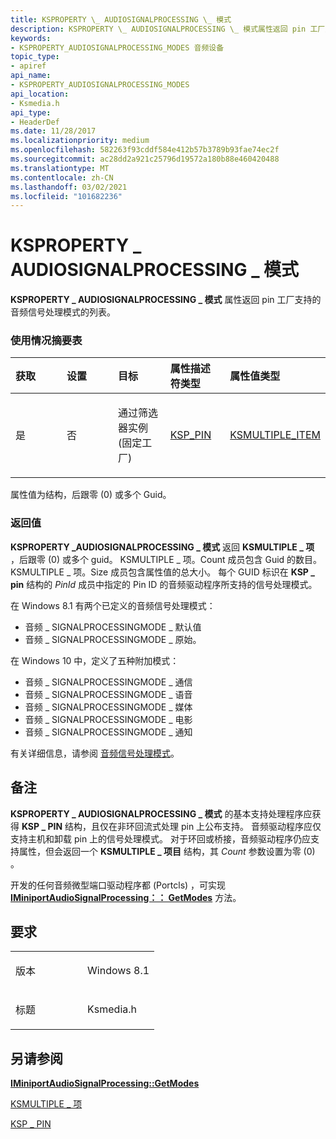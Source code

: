 ```yaml
---
title: KSPROPERTY \_ AUDIOSIGNALPROCESSING \_ 模式
description: KSPROPERTY \_ AUDIOSIGNALPROCESSING \_ 模式属性返回 pin 工厂支持的音频信号处理模式的列表。
keywords:
- KSPROPERTY_AUDIOSIGNALPROCESSING_MODES 音频设备
topic_type:
- apiref
api_name:
- KSPROPERTY_AUDIOSIGNALPROCESSING_MODES
api_location:
- Ksmedia.h
api_type:
- HeaderDef
ms.date: 11/28/2017
ms.localizationpriority: medium
ms.openlocfilehash: 582263f93cddf584e412b57b3789b93fae74ec2f
ms.sourcegitcommit: ac28dd2a921c25796d19572a180b88e460420488
ms.translationtype: MT
ms.contentlocale: zh-CN
ms.lasthandoff: 03/02/2021
ms.locfileid: "101682236"
---
```

# <a name="ksproperty_audiosignalprocessing_modes"></a>KSPROPERTY \_ AUDIOSIGNALPROCESSING \_ 模式


**KSPROPERTY \_ AUDIOSIGNALPROCESSING \_ 模式** 属性返回 pin 工厂支持的音频信号处理模式的列表。

### <a name="span-idusage_summary_tablespanspan-idusage_summary_tablespanspan-idusage_summary_tablespanusage-summary-table"></a><span id="Usage_Summary_Table"></span><span id="usage_summary_table"></span><span id="USAGE_SUMMARY_TABLE"></span>使用情况摘要表

<table>
<colgroup>
<col width="20%" />
<col width="20%" />
<col width="20%" />
<col width="20%" />
<col width="20%" />
</colgroup>
<thead>
<tr class="header">
<th align="left">获取</th>
<th align="left">设置</th>
<th align="left">目标</th>
<th align="left">属性描述符类型</th>
<th align="left">属性值类型</th>
</tr>
</thead>
<tbody>
<tr class="odd">
<td align="left"><p>是</p></td>
<td align="left"><p>否</p></td>
<td align="left"><p>通过筛选器实例 (固定工厂) </p></td>
<td align="left"><p><a href="/windows-hardware/drivers/ddi/ks/ns-ks-ksp_pin" data-raw-source="[KSP_PIN](/windows-hardware/drivers/ddi/ks/ns-ks-ksp_pin)">KSP_PIN</a></p></td>
<td align="left"><p><a href="/windows-hardware/drivers/ddi/ks/ns-ks-ksmultiple_item" data-raw-source="[KSMULTIPLE_ITEM](/windows-hardware/drivers/ddi/ks/ns-ks-ksmultiple_item)">KSMULTIPLE_ITEM</a></p></td>
</tr>
</tbody>
</table>

 

属性值为结构，后跟零 (0) 或多个 Guid。

### <a name="span-idreturn_valuespanspan-idreturn_valuespanspan-idreturn_valuespanreturn-value"></a><span id="Return_Value"></span><span id="return_value"></span><span id="RETURN_VALUE"></span>返回值

**KSPROPERTY \_AUDIOSIGNALPROCESSING \_ 模式** 返回 **KSMULTIPLE \_ 项** ，后跟零 (0) 或多个 guid。 KSMULTIPLE \_ 项。Count 成员包含 Guid 的数目。 KSMULTIPLE \_ 项。Size 成员包含属性值的总大小。 每个 GUID 标识在 **KSP \_ pin** 结构的 *PinId* 成员中指定的 Pin ID 的音频驱动程序所支持的信号处理模式。

在 Windows 8.1 有两个已定义的音频信号处理模式：
* 音频 \_ SIGNALPROCESSINGMODE \_ 默认值
* 音频 \_ SIGNALPROCESSINGMODE \_ 原始。

在 Windows 10 中，定义了五种附加模式：
* 音频 \_ SIGNALPROCESSINGMODE \_ 通信
* 音频 \_ SIGNALPROCESSINGMODE \_ 语音
* 音频 \_ SIGNALPROCESSINGMODE \_ 媒体
* 音频 \_ SIGNALPROCESSINGMODE \_ 电影
* 音频 \_ SIGNALPROCESSINGMODE \_ 通知

有关详细信息，请参阅 [音频信号处理模式](./audio-signal-processing-modes.md)。

<a name="remarks"></a>备注
-------

**KSPROPERTY \_ AUDIOSIGNALPROCESSING \_ 模式** 的基本支持处理程序应获得 **KSP \_ PIN** 结构，且仅在非环回流式处理 pin 上公布支持。 音频驱动程序应仅支持主机和卸载 pin 上的信号处理模式。 对于环回或桥接，音频驱动程序仍应支持属性，但会返回一个 **KSMULTIPLE \_ 项目** 结构，其 *Count* 参数设置为零 (0) 。

开发的任何音频微型端口驱动程序都 (Portcls) ，可实现 [**IMiniportAudioSignalProcessing：： GetModes**](/windows-hardware/drivers/ddi/portcls/nf-portcls-iminiportaudiosignalprocessing-getmodes) 方法。

<a name="requirements"></a>要求
------------

<table>
<colgroup>
<col width="50%" />
<col width="50%" />
</colgroup>
<tbody>
<tr class="odd">
<td align="left"><p>版本</p></td>
<td align="left"><p>Windows 8.1</p></td>
</tr>
<tr class="even">
<td align="left"><p>标题</p></td>
<td align="left">Ksmedia.h</td>
</tr>
</tbody>
</table>

## <a name="span-idsee_alsospansee-also"></a><span id="see_also"></span>另请参阅


[**IMiniportAudioSignalProcessing::GetModes**](/windows-hardware/drivers/ddi/portcls/nf-portcls-iminiportaudiosignalprocessing-getmodes)

[KSMULTIPLE \_ 项](/windows-hardware/drivers/ddi/ks/ns-ks-ksmultiple_item)

[KSP \_ PIN](/windows-hardware/drivers/ddi/ks/ns-ks-ksp_pin)

